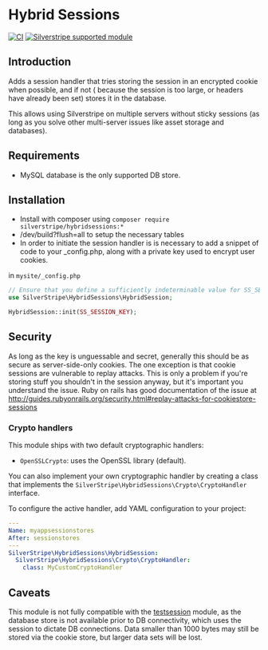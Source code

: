 # Hybrid Sessions

[![CI](https://github.com/silverstripe/silverstripe-hybridsessions/actions/workflows/ci.yml/badge.svg)](https://github.com/silverstripe/silverstripe-hybridsessions/actions/workflows/ci.yml)
[![Silverstripe supported module](https://img.shields.io/badge/silverstripe-supported-0071C4.svg)](https://www.silverstripe.org/software/addons/silverstripe-commercially-supported-module-list/)

## Introduction

Adds a session handler that tries storing the session in an encrypted cookie when possible, and if not (
because the session is too large, or headers have already been set) stores it in the database.

This allows using Silverstripe on multiple servers without sticky sessions (as long as you solve other
multi-server issues like asset storage and databases).

## Requirements

 * MySQL database is the only supported DB store.

## Installation

* Install with composer using `composer require silverstripe/hybridsessions:*`
* /dev/build?flush=all to setup the necessary tables
* In order to initiate the session handler is is necessary to add a snippet of code to your
  \_config.php, along with a private key used to encrypt user cookies.

in `mysite/_config.php`

```php
// Ensure that you define a sufficiently indeterminable value for SS_SESSION_KEY in your `.env`
use SilverStripe\HybridSessions\HybridSession;

HybridSession::init(SS_SESSION_KEY);
```

## Security

As long as the key is unguessable and secret, generally this should be as secure as server-side-only cookies. The one
exception is that cookie sessions are vulnerable to replay attacks. This is only a problem if you're storing stuff you
shouldn't in the session anyway, but it's important you understand the issue. Ruby on rails has good documentation of
the issue at http://guides.rubyonrails.org/security.html#replay-attacks-for-cookiestore-sessions

### Crypto handlers

This module ships with two default cryptographic handlers:

* `OpenSSLCrypto`: uses the OpenSSL library (default).

You can also implement your own cryptographic handler by creating a class that implements the
`SilverStripe\HybridSessions\Crypto\CryptoHandler` interface.

To configure the active handler, add YAML configuration to your project:

```yaml
---
Name: myappsessionstores
After: sessionstores
---
SilverStripe\HybridSessions\HybridSession:
  SilverStripe\HybridSessions\Crypto\CryptoHandler:
    class: MyCustomCryptoHandler
```

## Caveats

This module is not fully compatible with the
[testsession](https://github.com/silverstripe-labs/silverstripe-testsession/) module, as the database
store is not available prior to DB connectivity, which uses the session to dictate DB connections.
Data smaller than 1000 bytes may still be stored via the cookie store, but larger data sets will be lost.
